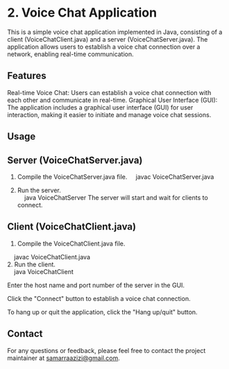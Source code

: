 # 2. Voice Chat Application
This is a simple voice chat application implemented in Java, consisting of a client (VoiceChatClient.java) and a server (VoiceChatServer.java). The application allows users to establish a voice chat connection over a network, enabling real-time communication.

## Features
Real-time Voice Chat: Users can establish a voice chat connection with each other and communicate in real-time.
Graphical User Interface (GUI): The application includes a graphical user interface (GUI) for user interaction, making it easier to initiate and manage voice chat sessions.

## Usage<br>
## Server (VoiceChatServer.java)

1. Compile the VoiceChatServer.java file.
&nbsp;&nbsp;&nbsp;&nbsp;javac VoiceChatServer.java

2. Run the server.<br>
&nbsp;&nbsp;&nbsp;&nbsp;java VoiceChatServer
The server will start and wait for clients to connect.

## Client (VoiceChatClient.java)
1. Compile the VoiceChatClient.java file.<br>

&nbsp;&nbsp;&nbsp;&nbsp;javac VoiceChatClient.java<br>
2. Run the client.<br>
&nbsp;&nbsp;&nbsp;&nbsp;java VoiceChatClient

Enter the host name and port number of the server in the GUI.

Click the "Connect" button to establish a voice chat connection.

To hang up or quit the application, click the "Hang up/quit" button.


## Contact
For any questions or feedback, please feel free to contact the project maintainer at samarraazizi@gmail.com.
